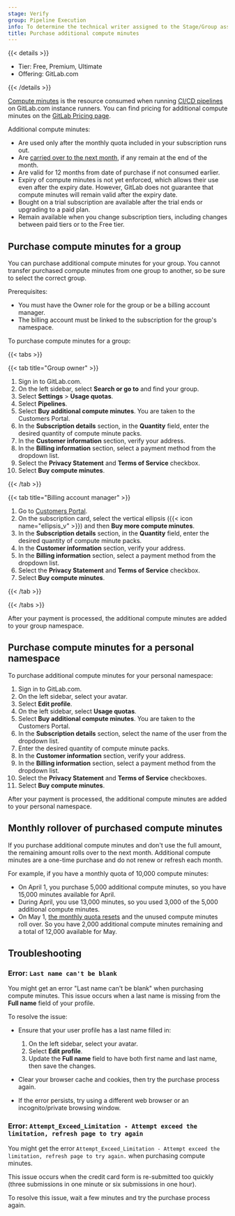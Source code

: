 ```yaml
---
stage: Verify
group: Pipeline Execution
info: To determine the technical writer assigned to the Stage/Group associated with this page, see https://handbook.gitlab.com/handbook/product/ux/technical-writing/#assignments
title: Purchase additional compute minutes
---
```


{{< details >}}

- Tier: Free, Premium, Ultimate
- Offering: GitLab.com

{{< /details >}}

[Compute minutes](../../ci/pipelines/compute_minutes.md) is the resource consumed
when running [CI/CD pipelines](../../ci/_index.md) on GitLab.com instance runners. You can find
pricing for additional compute minutes on the [GitLab Pricing page](https://about.gitlab.com/pricing/#compute-minutes).

Additional compute minutes:

- Are used only after the monthly quota included in your subscription runs out.
- Are [carried over to the next month](#monthly-rollover-of-purchased-compute-minutes),
  if any remain at the end of the month.
- Are valid for 12 months from date of purchase if not consumed earlier.
- Expiry of compute minutes is not yet enforced, which allows their use even after the expiry date.
  However, GitLab does not guarantee that compute minutes will remain valid after the expiry date.
- Bought on a trial subscription are available after the trial ends or upgrading to a paid plan.
- Remain available when you change subscription tiers, including changes between paid tiers or to the Free tier.

## Purchase compute minutes for a group

You can purchase additional compute minutes for your group.
You cannot transfer purchased compute minutes from one group to another,
so be sure to select the correct group.

Prerequisites:

- You must have the Owner role for the group or be a billing account manager.
- The billing account must be linked to the subscription for the group's namespace.

To purchase compute minutes for a group:

{{< tabs >}}

{{< tab title="Group owner" >}}

1. Sign in to GitLab.com.
1. On the left sidebar, select **Search or go to** and find your group.
1. Select **Settings** > **Usage quotas**.
1. Select **Pipelines**.
1. Select **Buy additional compute minutes**. You are taken to the Customers Portal.
1. In the **Subscription details** section, in the **Quantity** field, enter the desired quantity of compute minute packs.
1. In the **Customer information** section, verify your address.
1. In the **Billing information** section, select a payment method from the dropdown list.
1. Select the **Privacy Statement** and **Terms of Service** checkbox.
1. Select **Buy compute minutes**.

{{< /tab >}}

{{< tab title="Billing account manager" >}}

1. Go to [Customers Portal](https://customers.gitlab.com/customers/sign_in).
1. On the subscription card, select the vertical ellipsis ({{< icon name="ellipsis_v" >}}) and then **Buy more compute minutes**.
1. In the **Subscription details** section, in the **Quantity** field, enter the desired quantity of compute minute packs.
1. In the **Customer information** section, verify your address.
1. In the **Billing information** section, select a payment method from the dropdown list.
1. Select the **Privacy Statement** and **Terms of Service** checkbox.
1. Select **Buy compute minutes**.

{{< /tab >}}

{{< /tabs >}}

After your payment is processed, the additional compute minutes are added to your group
namespace.

## Purchase compute minutes for a personal namespace

To purchase additional compute minutes for your personal namespace:

1. Sign in to GitLab.com.
1. On the left sidebar, select your avatar.
1. Select **Edit profile**.
1. On the left sidebar, select **Usage quotas**.
1. Select **Buy additional compute minutes**. You are taken to the Customers Portal.
1. In the **Subscription details** section, select the name of the user from the dropdown list.
1. Enter the desired quantity of compute minute packs.
1. In the **Customer information** section, verify your address.
1. In the **Billing information** section, select a payment method from the dropdown list.
1. Select the **Privacy Statement** and **Terms of Service** checkboxes.
1. Select **Buy compute minutes**.

After your payment is processed, the additional compute minutes are added to your personal
namespace.

## Monthly rollover of purchased compute minutes

If you purchase additional compute minutes and don't use the full amount, the remaining amount
rolls over to the next month. Additional compute minutes are a one-time purchase and
do not renew or refresh each month.

For example, if you have a monthly quota of 10,000 compute minutes:

- On April 1, you purchase 5,000 additional compute minutes, so you have 15,000 minutes
  available for April.
- During April, you use 13,000 minutes, so you used 3,000 of the 5,000 additional compute minutes.
- On May 1, [the monthly quota resets](../../ci/pipelines/instance_runner_compute_minutes.md#monthly-reset)
  and the unused compute minutes roll over. So you have 2,000 additional compute minutes remaining
  and a total of 12,000 available for May.

## Troubleshooting

### Error: `Last name can't be blank`

You might get an error "Last name can't be blank" when purchasing compute minutes.
This issue occurs when a last name is missing from the **Full name** field of your profile.

To resolve the issue:

- Ensure that your user profile has a last name filled in:

  1. On the left sidebar, select your avatar.
  1. Select **Edit profile**.
  1. Update the **Full name** field to have both first name and last name, then save the changes.

- Clear your browser cache and cookies, then try the purchase process again.
- If the error persists, try using a different web browser or an incognito/private browsing window.

### Error: `Attempt_Exceed_Limitation - Attempt exceed the limitation, refresh page to try again`

You might get the error `Attempt_Exceed_Limitation - Attempt exceed the limitation, refresh page to try again.`
when purchasing compute minutes.

This issue occurs when the credit card form is re-submitted too quickly
(three submissions in one minute or six submissions in one hour).

To resolve this issue, wait a few minutes and try the purchase process again.
